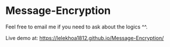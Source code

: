 # Message-Encryption
Feel free to email me if you need to ask about the logics ^^.


Live demo at: https://lelekhoa1812.github.io/Message-Encryption/
